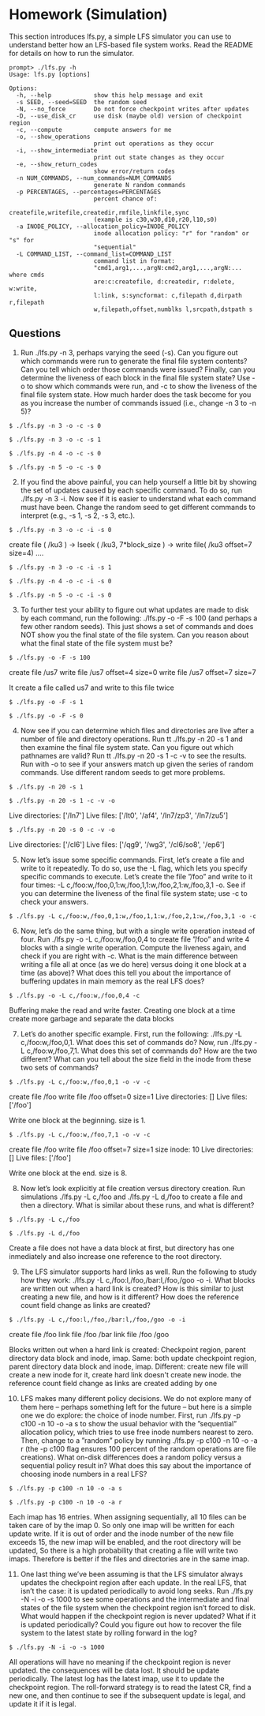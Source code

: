 # Homework (Simulation)
This section introduces lfs.py, a simple LFS simulator you can use
to understand better how an LFS-based file system works. Read the
README for details on how to run the simulator.

```
prompt> ./lfs.py -h
Usage: lfs.py [options]

Options:
  -h, --help            show this help message and exit
  -s SEED, --seed=SEED  the random seed
  -N, --no_force        Do not force checkpoint writes after updates
  -D, --use_disk_cr     use disk (maybe old) version of checkpoint region
  -c, --compute         compute answers for me
  -o, --show_operations
                        print out operations as they occur
  -i, --show_intermediate
                        print out state changes as they occur
  -e, --show_return_codes
                        show error/return codes
  -n NUM_COMMANDS, --num_commands=NUM_COMMANDS
                        generate N random commands
  -p PERCENTAGES, --percentages=PERCENTAGES
                        percent chance of:
                        createfile,writefile,createdir,rmfile,linkfile,sync
                        (example is c30,w30,d10,r20,l10,s0)
  -a INODE_POLICY, --allocation_policy=INODE_POLICY
                        inode allocation policy: "r" for "random" or "s" for
                        "sequential"
  -L COMMAND_LIST, --command_list=COMMAND_LIST
                        command list in format:
                        "cmd1,arg1,...,argN:cmd2,arg1,...,argN:... where cmds
                        are:c:createfile, d:createdir, r:delete, w:write,
                        l:link, s:syncformat: c,filepath d,dirpath r,filepath
                        w,filepath,offset,numblks l,srcpath,dstpath s

```
## Questions
1. Run ./lfs.py -n 3, perhaps varying the seed (-s). Can you figure out which commands were run to generate the final file system contents? Can you tell which order those commands were issued? Finally, can you determine the liveness of each block in the final file system state? Use -o to show which commands were run, and -c to show the liveness of the final file system state. How much harder does the task become for you as you increase the number of commands issued (i.e., change -n 3 to -n 5)?

```
$ ./lfs.py -n 3 -o -c -s 0
```
```
$ ./lfs.py -n 3 -o -c -s 1
```
```
$ ./lfs.py -n 4 -o -c -s 0
```
```
$ ./lfs.py -n 5 -o -c -s 0
```
2. If you find the above painful, you can help yourself a little bit by showing the set of updates caused by each specific command. To do so, run ./lfs.py -n 3 -i. Now see if it is easier to understand what each command must have been. Change the random seed to get different commands to interpret (e.g., -s 1, -s 2, -s 3, etc.).
```
$ ./lfs.py -n 3 -o -c -i -s 0
```
create file ( /ku3 ) -> lseek ( /ku3, 7*block_size ) -> write file( /ku3 offset=7 size=4) ....

```
$ ./lfs.py -n 3 -o -c -i -s 1
```
```
$ ./lfs.py -n 4 -o -c -i -s 0
```
```
$ ./lfs.py -n 5 -o -c -i -s 0
```

3. To further test your ability to figure out what updates are made to disk by each command, run the following: ./lfs.py -o -F -s 100 (and perhaps a few other random seeds). This just shows a set of commands and does NOT show you the final state of the file system. Can you reason about what the final state of the file system must be?
```
$ ./lfs.py -o -F -s 100
```
create file /us7
write file  /us7 offset=4 size=0
write file  /us7 offset=7 size=7

It create a file called us7 and write to this file twice 

```
$ ./lfs.py -o -F -s 1
```
```
$ ./lfs.py -o -F -s 0
```

4. Now see if you can determine which files and directories are live after a number of file and directory operations. Run tt ./lfs.py -n 20 -s 1 and then examine the final file system state. Can you figure out which pathnames are valid? Run tt ./lfs.py -n 20 -s 1 -c -v to see the results. Run with -o to see if your answers match up given the series of random commands. Use different random seeds to get more problems.
```
$ ./lfs.py -n 20 -s 1
```
```
$ ./lfs.py -n 20 -s 1 -c -v -o
```
Live directories:  ['/ln7']
Live files:  ['/lt0', '/af4', '/ln7/zp3', '/ln7/zu5']
```
$ ./lfs.py -n 20 -s 0 -c -v -o
```
Live directories:  ['/cl6']
Live files:  ['/qg9', '/wg3', '/cl6/so8', '/ep6']

5. Now let’s issue some specific commands. First, let’s create a file and write to it repeatedly. To do so, use the -L flag, which lets you specify specific commands to execute. Let’s create the file ”/foo” and write to it four times: -L c,/foo:w,/foo,0,1:w,/foo,1,1:w,/foo,2,1:w,/foo,3,1 -o. See if you can determine the liveness of the final file system state; use -c to check your answers.
```
$ ./lfs.py -L c,/foo:w,/foo,0,1:w,/foo,1,1:w,/foo,2,1:w,/foo,3,1 -o -c
```
6. Now, let’s do the same thing, but with a single write operation instead of four. Run ./lfs.py -o -L c,/foo:w,/foo,0,4 to create file ”/foo” and write 4 blocks with a single write operation. Compute the liveness again, and check if you are right with -c. What is the main difference between writing a file all at once (as we do here) versus doing it one block at a time (as above)? What does this tell you about the importance of buffering updates in main memory as the real LFS does?
```
$ ./lfs.py -o -L c,/foo:w,/foo,0,4 -c 
```
Buffering make the read and write faster.
Creating one block at a time create more garbage and separate the data blocks

7. Let’s do another specific example. First, run the following: ./lfs.py -L c,/foo:w,/foo,0,1. What does this set of commands do? Now, run ./lfs.py -L c,/foo:w,/foo,7,1. What does this set of commands do? How are the two different? What can you tell about the size field in the inode from these two sets of commands?
```
$ ./lfs.py -L c,/foo:w,/foo,0,1 -o -v -c
```
create file /foo
write file  /foo offset=0 size=1
Live directories:  []
Live files:  ['/foo']

Write one block at the beginning.
size is 1.
```
$ ./lfs.py -L c,/foo:w,/foo,7,1 -o -v -c
```
create file /foo
write file  /foo offset=7 size=1
size inode: 10
Live directories:  []
Live files:  ['/foo']

Write one block at the end.
size is 8.

8. Now let’s look explicitly at file creation versus directory creation. Run simulations ./lfs.py -L c,/foo and ./lfs.py -L d,/foo to create a file and then a directory. What is similar about these runs, and what is different?
```
$ ./lfs.py -L c,/foo
```
```
$ ./lfs.py -L d,/foo
```
Create a file does not have a data block at first, but directory has one inmediately and also increase one reference to the root directory.

9. The LFS simulator supports hard links as well. Run the following to study how they work: ./lfs.py -L c,/foo:l,/foo,/bar:l,/foo,/goo -o -i. What blocks are written out when a hard link is created? How is this similar to just creating a new file, and how is it different? How does the reference count field change as links are created?
```
$ ./lfs.py -L c,/foo:l,/foo,/bar:l,/foo,/goo -o -i
```
create file /foo
link file   /foo /bar
link file   /foo /goo

Blocks written out when a hard link is created:
Checkpoint region, parent directory data block and inode, imap.
Same: both update checkpoint region, parent directory data block and inode, imap.
Different: create new file will create a new inode for it, create hard link doesn't create new inode.
the reference count field change as links are created adding by one

10. LFS makes many different policy decisions. We do not explore many of them here – perhaps something left for the future – but here is a simple one we do explore: the choice of inode number. First, run ./lfs.py -p c100 -n 10 -o -a s to show the usual behavior with the ”sequential” allocation policy, which tries to use free inode numbers nearest to zero. Then, change to a ”random” policy by running ./lfs.py -p c100 -n 10 -o -a r (the -p c100 flag ensures 100 percent of the random operations are file creations). What on-disk differences does a random policy versus a sequential policy result in? What does this say about the importance of choosing inode numbers in a real LFS?
```
$ ./lfs.py -p c100 -n 10 -o -a s
```
```
$ ./lfs.py -p c100 -n 10 -o -a r
```
Each imap has 16 entries.
When assigning sequentially, all 10 files can be taken care of by the imap 0. So only one imap will be written for each update write.
If it is out of order and the inode number of the new file exceeds 15, the new imap will be enabled, and the root directory will be updated, So there is a high probability that creating a file will write two imaps.
Therefore is better if the files and directories are in the same imap. 

11. One last thing we’ve been assuming is that the LFS simulator always updates the checkpoint region after each update. In the real LFS, that isn’t the case: it is updated periodically to avoid long seeks. Run ./lfs.py -N -i -o -s 1000 to see some operations and the intermediate and final states of the file system when the checkpoint region isn’t forced to disk. What would happen if the checkpoint region is never updated? What if it is updated periodically? Could you figure out how to recover the file system to the latest state by rolling forward in the log?
```
$ ./lfs.py -N -i -o -s 1000
```
All operations will have no meaning if the checkpoint region is never updated. the consequences will be data lost.
It should be update periodically.
The latest log has the latest imap, use it to update the checkpoint region.
The roll-forward strategy is to read the latest CR, find a new one, and then continue to see if the subsequent update is legal, and update it if it is legal. 
